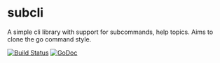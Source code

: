 # subcli
A simple cli library with support for subcommands, help topics. Aims to clone the go command style.

[![Build Status](https://travis-ci.com/zagzagal/subcli.svg?branch=master)](https://travis-ci.com/zagzagal/subcli)
[![GoDoc](https://godoc.org/github.com/zagzagal/subcli?status.svg)](https://godoc.org/github.com/zagzagal/subcli)
